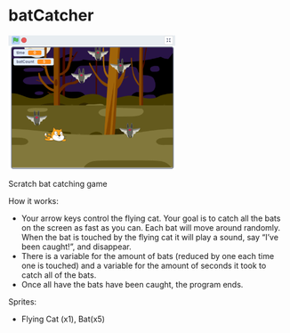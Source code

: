 # batCatcher
<img src="images/batCatcher.png" width = 300>

Scratch bat catching game

How it works:
- Your arrow keys control the flying cat. Your goal is to catch all the bats on the screen as fast as you can. Each bat will move around randomly. When the bat is touched by the flying cat it will play a sound, say “I’ve been caught!”, and disappear.
- There is a variable for the amount of bats (reduced by one each time one is touched) and a variable for the amount of seconds it took to catch all of the bats. 
- Once all have the bats have been caught, the program ends.

Sprites:
- Flying Cat (x1), Bat(x5)
